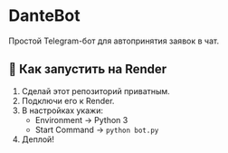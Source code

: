 # DanteBot

Простой Telegram-бот для автопринятия заявок в чат.

## 🚀 Как запустить на Render

1. Сделай этот репозиторий приватным.
2. Подключи его к Render.
3. В настройках укажи:
   - Environment → Python 3
   - Start Command → `python bot.py`
4. Деплой!
